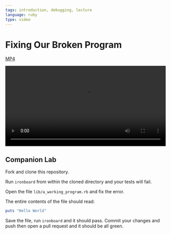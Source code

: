```yaml
---
tags: introduction, debugging, lecture
language: ruby
type: video
---
```


# Fixing Our Broken Program

[MP4](http://flatiron-videos.s3.amazonaws.com/ironboard/ruby/ruby-lecture-fixing-our-broken-program/ruby-lecture-fixing-our-broken-program.mp4)

<video controls width="100%">
  <source src="http://flatiron-videos.s3.amazonaws.com/ironboard/ruby/ruby-lecture-fixing-our-broken-program/ruby-lecture-fixing-our-broken-program.mp4" type="video/mp4" >
    Your browser does not support the video tag. We recommend using Chrome
</video>

## Companion Lab

Fork and clone this repository. 

Run `ironboard` from within the cloned directory and your tests will fail.

Open the file `lib/a_working_program.rb` and fix the error.

The entire contents of the file should read:

```ruby
puts "Hello World"
```

Save the file, run `ironboard` and it should pass. Commit your changes and push then open a pull request and it should be all green.
